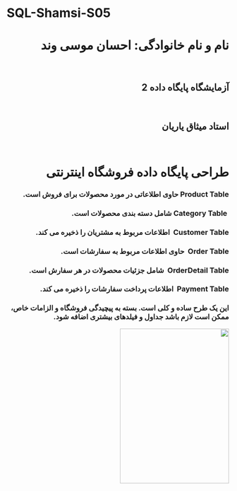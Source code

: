# SQL-Shamsi-S05
<h1 dir="rtl">نام و نام خانوادگی: احسان موسی وند</h1>
<br>
<h2 dir="rtl">آزمایشگاه پایگاه داده 2</h2>
<br>
<h2 dir="rtl">استاد میثاق یاریان</h2>
<br>
<div dir="rtl">
<h1 dir="rtl">طراحی پایگاه داده فروشگاه اینترنتی</h1>
<h3 dir="rtl">Product Table حاوی اطلاعاتی در مورد محصولات برای فروش است.</h3>
<h3 dir="rtl">&nbsp;Category Table شامل دسته بندی محصولات است.</h3>
<h3 dir="rtl">Customer Table&nbsp; اطلاعات مربوط به مشتریان را ذخیره می کند.</h3>
<h3 dir="rtl">Order Table&nbsp; حاوی اطلاعات مربوط به سفارشات است.</h3>
<h3 dir="rtl">OrderDetail Table&nbsp; شامل جزئیات محصولات در هر سفارش است.</h3>
<h3 dir="rtl">Payment Table&nbsp; اطلاعات پرداخت سفارشات را ذخیره می کند.</h3>
<h3 dir="rtl">این یک طرح ساده و کلی است. بسته به پیچیدگی فروشگاه و الزامات خاص، ممکن است لازم باشد جداول و فیلدهای بیشتری اضافه شود.</h3>
<img src="https://github.com/Ehsan80085/SQL-Shamsi-S05/assets/162964765/baf91f8a-b4ba-4739-99b6-839e3b484e5f" align="center" height="350" width="70%"/>
</div>

